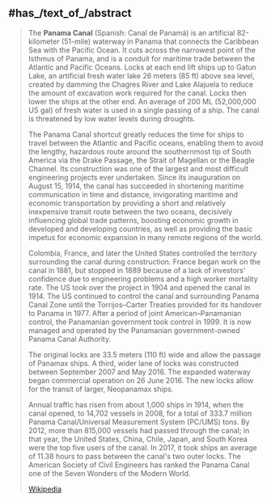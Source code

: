 ﻿---
has_id_wikidata: Q7350
located_in_the_administrative_territorial_entity:
- "[[_Standards/WikiData/WD~Panamá Province,557506]]"
- "[[_Standards/WikiData/WD~Colón Province,820514]]"
- "[[_Standards/WikiData/WD~Panamá Oeste Province,16250688]]"
described_by_source:
- "[[_Standards/WikiData/WD~Brockhaus and Efron Encyclopedic Dictionary,602358]]"
- "[[_Standards/WikiData/WD~Encyclopædia Britannica 11th edition,867541]]"
- "[[_Standards/WikiData/WD~The Nuttall Encyclopædia,3181656]]"
- "[[_Standards/WikiData/WD~Yuzhakov Big Encyclopedia,4091878]]"
- "[[_Standards/WikiData/WD~Sytin Military Encyclopedia,4114391]]"
- "[[_Standards/WikiData/WD~The New Student's Reference Work,16082057]]"
- "[[_Standards/WikiData/WD~Small Brockhaus and Efron Encyclopedic Dictionary,19180675]]"
has_effect: '[[_Standards/WikiData/WD~Panamax,852387]]'
instance_of: "[[_Standards/WikiData/WD~ship canal,949819]]"
has_part_s_: "[[_Standards/WikiData/WD~Panama Canal locks,2388548]]"
part_of: "[[_Standards/WikiData/WD~Seven Wonders of the Modern World,12800832]]"
commissioned_by: "[[_Standards/WikiData/WD~Compagnie universelle du canal interocéanique de Panama,17625883]]"
heritage_designation: "[[_Standards/WikiData/WD~Historic Civil Engineering Landmark,56637937]]"
video:
- "http://commons.wikimedia.org/wiki/Special:FilePath/Canal%20de%20Panama%2C%20Panama.webm"
- "http://commons.wikimedia.org/wiki/Special:FilePath/Google%20Timelapse-%20Panama%20Canal.webm"
country: '[[_Standards/WikiData/WD~Panama,804]]'
connects_with:
- "[[_Standards/WikiData/WD~Pacific Ocean,98]]"
- "[[_Standards/WikiData/WD~Atlantic Ocean,97]]"
destination_point: "[[_Standards/WikiData/WD~Pacific Ocean,98]]"
start_point: "[[_Standards/WikiData/WD~Atlantic Ocean,97]]"
elevation_above_sea_level: 26
length: 82
spoken_text_audio: "http://commons.wikimedia.org/wiki/Special:FilePath/Fr-canal%20de%20panama.ogg"
image: "http://commons.wikimedia.org/wiki/Special:FilePath/Panama%20Canal%20Gatun%20Locks.jpg"
detail_map: "http://commons.wikimedia.org/wiki/Special:FilePath/Panama%20Canal%20Map%20FR.png"
U_S_National_Archives_Identifier: 10046555
Libris_URI: 86lnmkbs3zls8r9
Krugosvet_article: Earth_sciences/geografiya/PANAMSKI_KANAL.html
Commons_gallery: "Panama Canal"
Commons_category: "Panama Canal"
date_of_official_opening: "1914-08-15T00:00:00Z"
coordinate_location: "Point(-79.75 9.12)"
---

## #has_/text_of_/abstract 

> The **Panama Canal** (Spanish: Canal de Panamá) is an artificial 82-kilometer (51-mile) waterway in Panama that connects the Caribbean Sea with the Pacific Ocean. It cuts across the narrowest point of the Isthmus of Panama, and is a conduit for maritime trade between the Atlantic and Pacific Oceans. Locks at each end lift ships up to Gatun Lake, an artificial fresh water lake 26 meters (85 ft) above sea level, created by damming the Chagres River and Lake Alajuela to reduce the amount of excavation work required for the canal. Locks then lower the ships at the other end. An average of 200 ML (52,000,000 US gal) of fresh water is used in a single passing of a ship. The canal is threatened by low water levels during droughts.
>
> The Panama Canal shortcut greatly reduces the time for ships to travel between the Atlantic and Pacific oceans, enabling them to avoid the lengthy, hazardous route around the southernmost tip of South America via the Drake Passage, the Strait of Magellan or the Beagle Channel. Its construction was one of the largest and most difficult engineering projects ever undertaken. Since its inauguration on August 15, 1914, the canal has succeeded in shortening maritime communication in time and distance, invigorating maritime and economic transportation by providing a short and relatively inexpensive transit route between the two oceans, decisively influencing global trade patterns, boosting economic growth in developed and developing countries, as well as providing the basic impetus for economic expansion in many remote regions of the world.
>
> Colombia, France, and later the United States controlled the territory surrounding the canal during construction. France began work on the canal in 1881, but stopped in 1889 because of a lack of investors' confidence due to engineering problems and a high worker mortality rate. The US took over the project in 1904 and opened the canal in 1914. The US continued to control the canal and surrounding Panama Canal Zone until the Torrijos–Carter Treaties provided for its handover to Panama in 1977. After a period of joint American–Panamanian control, the Panamanian government took control in 1999. It is now managed and operated by the Panamanian government-owned Panama Canal Authority.
>
> The original locks are 33.5 meters (110 ft) wide and allow the passage of Panamax ships. A third, wider lane of locks was constructed between September 2007 and May 2016. The expanded waterway began commercial operation on 26 June 2016. The new locks allow for the transit of larger, Neopanamax ships.
>
> Annual traffic has risen from about 1,000 ships in 1914, when the canal opened, to 14,702 vessels in 2008, for a total of 333.7 million Panama Canal/Universal Measurement System (PC/UMS) tons. By 2012, more than 815,000 vessels had passed through the canal; in that year, the United States, China, Chile, Japan, and South Korea were the top five users of the canal. In 2017, it took ships an average of 11.38 hours to pass between the canal's two outer locks. The American Society of Civil Engineers has ranked the Panama Canal one of the Seven Wonders of the Modern World.
>
> [Wikipedia](https://en.wikipedia.org/wiki/Panama%20Canal) 

